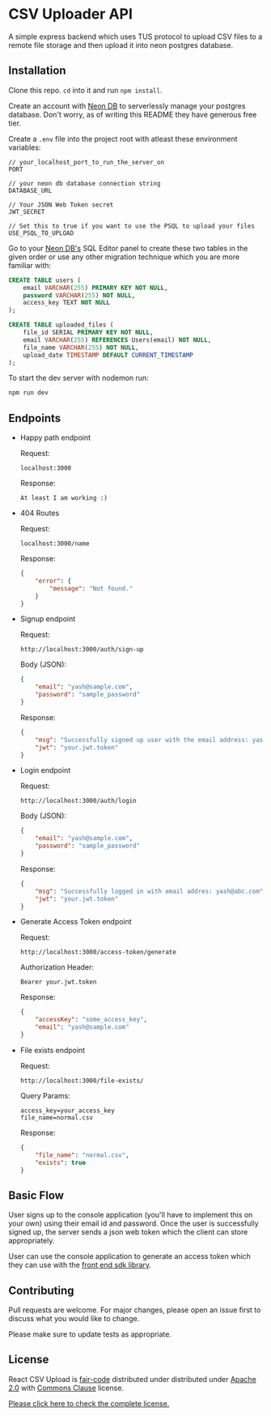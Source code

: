 # CSV Uploader API

A simple express backend which uses TUS protocol to upload CSV files to a remote file storage and then upload it into neon postgres database.

## Installation

Clone this repo. `cd` into it and run `npm install`.

Create an account with [Neon DB](https://neon.tech/) to serverlessly manage your postgres database. Don't worry, as of writing this README they have generous free tier.

Create a `.env` file into the project root with atleast these environment variables:

```
// your_localhost_port_to_run_the_server_on
PORT

// your neon db database connection string
DATABASE_URL

// Your JSON Web Token secret
JWT_SECRET

// Set this to true if you want to use the PSQL to upload your files
USE_PSQL_TO_UPLOAD
```

Go to your [Neon DB's](https://neon.tech/) SQL Editor panel to create these two tables in the given order or use any other migration technique which you are more familiar with:

```sql
CREATE TABLE users (
    email VARCHAR(255) PRIMARY KEY NOT NULL,
    password VARCHAR(255) NOT NULL,
    access_key TEXT NOT NULL
);
```

```sql
CREATE TABLE uploaded_files (
    file_id SERIAL PRIMARY KEY NOT NULL,
    email VARCHAR(255) REFERENCES Users(email) NOT NULL,
    file_name VARCHAR(255) NOT NULL,
    upload_date TIMESTAMP DEFAULT CURRENT_TIMESTAMP
);
```

To start the dev server with nodemon run:

```bash
npm run dev
```

## Endpoints

-   Happy path endpoint

    Request:

    ```curl
    localhost:3000
    ```

    Response:

    ```text
    At least I am working :)
    ```

-   404 Routes

    Request:

    ```
    localhost:3000/name
    ```

    Response:

    ```json
    {
        "error": {
            "message": "Not found."
        }
    }
    ```

-   Signup endpoint

    Request:

    ```curl
    http://localhost:3000/auth/sign-up
    ```

    Body (JSON):

    ```json
    {
        "email": "yash@sample.com",
        "password": "sample_password"
    }
    ```

    Response:

    ```json
    {
        "msg": "Successfully signed up user with the email address: yash@sample.com",
        "jwt": "your.jwt.token"
    }
    ```

-   Login endpoint

    Request:

    ```curl
    http://localhost:3000/auth/login
    ```

    Body (JSON):

    ```json
    {
        "email": "yash@sample.com",
        "password": "sample_password"
    }
    ```

    Response:

    ```json
    {
        "msg": "Successfully logged in with email addres: yash@abc.com",
        "jwt": "your.jwt.token"
    }
    ```

-   Generate Access Token endpoint

    Request:

    ```curl
    http://localhost:3000/access-token/generate
    ```

    Authorization Header:

    ```
    Bearer your.jwt.token
    ```

    Response:

    ```json
    {
        "accessKey": "some_access_key",
        "email": "yash@sample.com"
    }
    ```

-   File exists endpoint

    Request:

    ```curl
    http://localhost:3000/file-exists/
    ```

    Query Params:

    ```
    access_key=your_access_key
    file_name=normal.csv
    ```

    Response:

    ```json
    {
        "file_name": "normal.csv",
        "exists": true
    }
    ```

## Basic Flow

User signs up to the console application (you'll have to implement this on your own) using their email id and password. Once the user is successfully signed up, the server sends a json web token which the client can store appropriately.

User can use the console application to generate an access token which they can use with the [front end sdk library](https://github.com/yassh-pandey/react-csv-upload).

## Contributing

Pull requests are welcome. For major changes, please open an issue first
to discuss what you would like to change.

Please make sure to update tests as appropriate.

## License

React CSV Upload is [fair-code](https://faircode.io/) distributed under distributed under [Apache 2.0](https://www.apache.org/licenses/LICENSE-2.0.txt) with [Commons Clause](https://commonsclause.com/) license.

[Please click here to check the complete license.](LICENSE.md)
